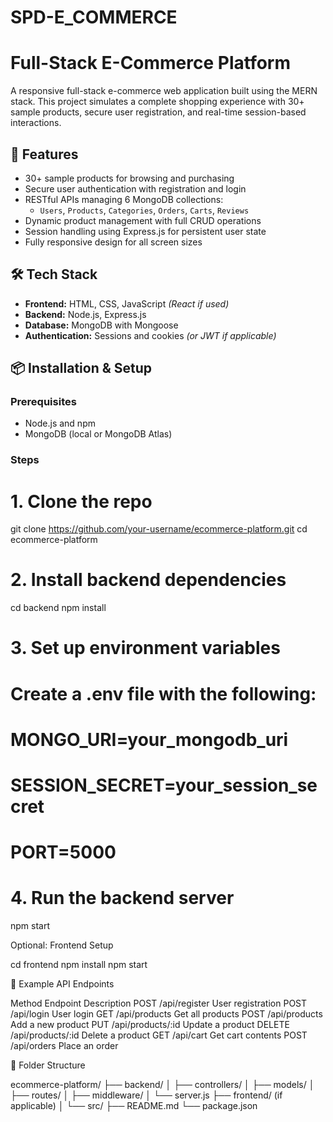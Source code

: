 ﻿# SPD-E_COMMERCE



#  Full-Stack E-Commerce Platform

A responsive full-stack e-commerce web application built using the MERN stack. This project simulates a complete shopping experience with 30+ sample products, secure user registration, and real-time session-based interactions.

## 🚀 Features

- 30+ sample products for browsing and purchasing
- Secure user authentication with registration and login
- RESTful APIs managing 6 MongoDB collections:
  - `Users`, `Products`, `Categories`, `Orders`, `Carts`, `Reviews`
- Dynamic product management with full CRUD operations
- Session handling using Express.js for persistent user state
- Fully responsive design for all screen sizes

## 🛠 Tech Stack

- **Frontend:** HTML, CSS, JavaScript *(React if used)*
- **Backend:** Node.js, Express.js
- **Database:** MongoDB with Mongoose
- **Authentication:** Sessions and cookies *(or JWT if applicable)*

## 📦 Installation & Setup

### Prerequisites
- Node.js and npm
- MongoDB (local or MongoDB Atlas)

### Steps

# 1. Clone the repo
git clone https://github.com/your-username/ecommerce-platform.git
cd ecommerce-platform

# 2. Install backend dependencies
cd backend
npm install

# 3. Set up environment variables
# Create a .env file with the following:
# MONGO_URI=your_mongodb_uri
# SESSION_SECRET=your_session_secret
# PORT=5000

# 4. Run the backend server
npm start

Optional: Frontend Setup

cd frontend
npm install
npm start

🧪 Example API Endpoints

Method	Endpoint	Description
POST	/api/register	User registration
POST	/api/login	User login
GET	/api/products	Get all products
POST	/api/products	Add a new product
PUT	/api/products/:id	Update a product
DELETE	/api/products/:id	Delete a product
GET	/api/cart	Get cart contents
POST	/api/orders	Place an order

📁 Folder Structure

ecommerce-platform/
├── backend/
│   ├── controllers/
│   ├── models/
│   ├── routes/
│   ├── middleware/
│   └── server.js
├── frontend/ (if applicable)
│   └── src/
├── README.md
└── package.json





